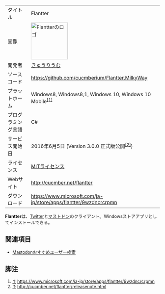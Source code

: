 <div>

|                    |                                                                                                                                                                                                                                                                                                                                                                              |
|--------------------|------------------------------------------------------------------------------------------------------------------------------------------------------------------------------------------------------------------------------------------------------------------------------------------------------------------------------------------------------------------------------|
| タイトル           | Flantter                                                                                                                                                                                                                                                                                                                                                                     |
| 画像               | [<img src="/images/thumb/7/78/FlantterLogo_Orig.png/120px-FlantterLogo_Orig.png" srcset="/images/thumb/7/78/FlantterLogo_Orig.png/180px-FlantterLogo_Orig.png 1.5x, /images/thumb/7/78/FlantterLogo_Orig.png/240px-FlantterLogo_Orig.png 2x" width="120" height="120" alt="Flantterのロゴ" />](/%E3%83%95%E3%82%A1%E3%82%A4%E3%83%AB:FlantterLogo_Orig.png "Flantterのロゴ") |
| 開発者             | [きゅうりうむ](/%E3%81%8D%E3%82%85%E3%81%86%E3%82%8A%E3%81%86%E3%82%80 "きゅうりうむ")                                                                                                                                                                                                                                                                                       |
| ソースコード       | <a href="https://github.com/cucmberium/Flantter.MilkyWay" rel="nofollow">https://github.com/cucmberium/Flantter.MilkyWay</a>                                                                                                                                                                                                                                                 |
| プラットホーム     | Windows8, Windows8,1, Windows 10, Windows 10 Mobile<sup>[\[1\]](#cite_note-1)</sup>                                                                                                                                                                                                                                                                                          |
| プログラミング言語 | C#                                                                                                                                                                                                                                                                                                                                                                           |
| サービス開始日     | 2016年6月5日 (Version 3.0.0 正式版公開<sup>[\[2\]](#cite_note-2)</sup>)                                                                                                                                                                                                                                                                                                      |
| ライセンス         | [MITライセンス](/MIT%E3%83%A9%E3%82%A4%E3%82%BB%E3%83%B3%E3%82%B9 "MITライセンス")                                                                                                                                                                                                                                                                                           |
| Webサイト          | <a href="http://cucmber.net/flantter" rel="nofollow">http://cucmber.net/flantter</a>                                                                                                                                                                                                                                                                                         |
| ダウンロード       | <a href="https://www.microsoft.com/ja-jp/store/apps/flantter/9wzdncrcrpmn" rel="nofollow">https://www.microsoft.com/ja-jp/store/apps/flantter/9wzdncrcrpmn</a>                                                                                                                                                                                                               |

  
**Flantter**は、[Twitter](/Twitter "Twitter")と[マストドン](/Mastodon "Mastodon")のクライアント。Windowsストアアプリとしてインストールできる。

## 関連項目

-   [Mastodonおすすめユーザー検索](/Mastodon%E3%81%8A%E3%81%99%E3%81%99%E3%82%81%E3%83%A6%E3%83%BC%E3%82%B6%E3%83%BC%E6%A4%9C%E7%B4%A2 "Mastodonおすすめユーザー検索")

## 脚注

<div>

1.  [↑](#cite_ref-1) <a href="https://www.microsoft.com/ja-jp/store/apps/flantter/9wzdncrcrpmn" rel="nofollow">https://www.microsoft.com/ja-jp/store/apps/flantter/9wzdncrcrpmn</a>
2.  [↑](#cite_ref-2) <a href="http://cucmber.net/flantter/releasenote.html" rel="nofollow">http://cucmber.net/flantter/releasenote.html</a>

</div>

</div>
